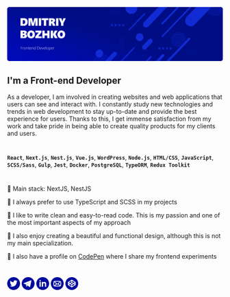 <img src="./banner.png">

## **I'm a Front-end Developer**

As a developer, I am involved in creating websites and web applications that users can see and interact with. I constantly study new technologies and trends in web development to stay up-to-date and provide the best experience for users. Thanks to this, I get immense satisfaction from my work and take pride in being able to create quality products for my clients and users.

#

**`React`**, **`Next.js`**, **`Nest.js`**, **`Vue.js`**, **`WordPress`**, **`Node.js`**, **`HTML/CSS`**, **`JavaScript`**, **`SCSS/Sass`**, **`Gulp`**, **`Jest`**, **`Docker`**, **`PostgreSQL`**, **`TypeORM`**, **`Redux Toolkit`**

#

🔷 Main stack: NextJS, NestJS

🔷 I always prefer to use TypeScript and SCSS in my projects

🔷 I like to write clean and easy-to-read code. This is my passion and one of the most important aspects of my approach

🔷 I also enjoy creating a beautiful and functional design, although this is not my main specialization.

🔷 I also have a profile on [CodePen](https://codepen.io/finikkkk) where I share my frontend experiments

#

<a href="https://twitter.com/i_am_fin1k"><img src="./icons/twitter.svg" alt="twitter" width="30" height="30"></a>
<a href="https://t.me/finik_xxx"><img src="./icons/telegram2.svg" alt="telegram" width="30" height="30"></a>
<a href="https://www.linkedin.com/in/finikkkk/"><img src="./icons/linkedin2.svg" alt="linkedin" width="30" height="30"></a>
<a href="mailto:finikdigi@gmail.com"><img src="./icons/email.svg" alt="email" width="30" height="30"></a>
<a href="https://codepen.io/finikkkk"><img src="./icons/codepen.svg" alt="codepen" width="30" height="30"></a>

